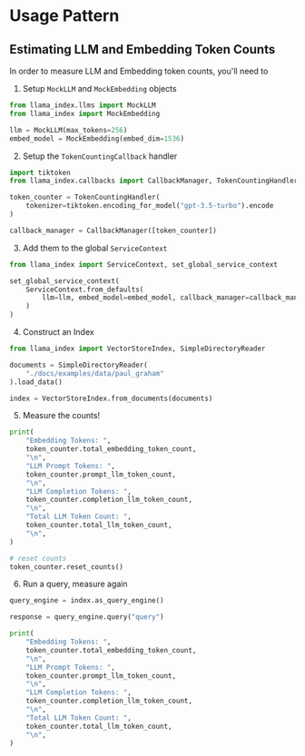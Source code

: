 # Usage Pattern

## Estimating LLM and Embedding Token Counts

In order to measure LLM and Embedding token counts, you'll need to

1. Setup `MockLLM` and `MockEmbedding` objects

```python
from llama_index.llms import MockLLM
from llama_index import MockEmbedding

llm = MockLLM(max_tokens=256)
embed_model = MockEmbedding(embed_dim=1536)
```

2. Setup the `TokenCountingCallback` handler

```python
import tiktoken
from llama_index.callbacks import CallbackManager, TokenCountingHandler

token_counter = TokenCountingHandler(
    tokenizer=tiktoken.encoding_for_model("gpt-3.5-turbo").encode
)

callback_manager = CallbackManager([token_counter])
```

3. Add them to the global `ServiceContext`

```python
from llama_index import ServiceContext, set_global_service_context

set_global_service_context(
    ServiceContext.from_defaults(
        llm=llm, embed_model=embed_model, callback_manager=callback_manager
    )
)
```

4. Construct an Index

```python
from llama_index import VectorStoreIndex, SimpleDirectoryReader

documents = SimpleDirectoryReader(
    "./docs/examples/data/paul_graham"
).load_data()

index = VectorStoreIndex.from_documents(documents)
```

5. Measure the counts!

```python
print(
    "Embedding Tokens: ",
    token_counter.total_embedding_token_count,
    "\n",
    "LLM Prompt Tokens: ",
    token_counter.prompt_llm_token_count,
    "\n",
    "LLM Completion Tokens: ",
    token_counter.completion_llm_token_count,
    "\n",
    "Total LLM Token Count: ",
    token_counter.total_llm_token_count,
    "\n",
)

# reset counts
token_counter.reset_counts()
```

6. Run a query, measure again

```python
query_engine = index.as_query_engine()

response = query_engine.query("query")

print(
    "Embedding Tokens: ",
    token_counter.total_embedding_token_count,
    "\n",
    "LLM Prompt Tokens: ",
    token_counter.prompt_llm_token_count,
    "\n",
    "LLM Completion Tokens: ",
    token_counter.completion_llm_token_count,
    "\n",
    "Total LLM Token Count: ",
    token_counter.total_llm_token_count,
    "\n",
)
```
